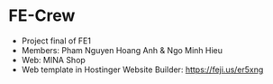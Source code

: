 # FE-Crew
- Project final of FE1
- Members: Pham Nguyen Hoang Anh & Ngo Minh Hieu
- Web: MINA Shop
- Web template in Hostinger Website Builder: https://feji.us/er5xng 


